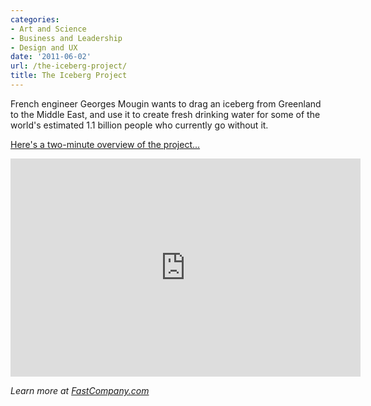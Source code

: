 ```yaml
---
categories:
- Art and Science
- Business and Leadership
- Design and UX
date: '2011-06-02'
url: /the-iceberg-project/
title: The Iceberg Project
---
```


French engineer Georges Mougin wants to drag an iceberg from Greenland to the Middle East, and use it to create fresh drinking water for some of the world's estimated 1.1 billion people who currently go without it.

<a href="https://www.youtube.com/watch?v=opChLhLMFmU">Here's a two-minute overview of the project...</a>

<p align="center"><div class="fluid-vids"><iframe width="560" height="349" src="https://www.youtube.com/embed/opChLhLMFmU?rel=0" frameborder="0" allowfullscreen></iframe></div></p>

<em>Learn more at <a href="http://www.fastcompany.com/1755444/tugboat-vs-iceberg-video">FastCompany.com</a></em>